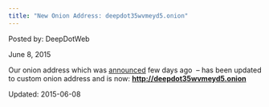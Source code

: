```yaml
---
title: "New Onion Address: deepdot35wvmeyd5.onion"
---
```


Posted by: DeepDotWeb 

<span>June 8, 2015</span>


<p>Our onion address which was <a href="https://g-i-r.github.io/deepdotweb/2015/06/06/psa-deepdotwebs-new-onion-gateway/">announced</a> few days ago  &#8211; has been updated to custom onion address and is now: <span style="text-decoration: underline;"><strong>http://deepdot35wvmeyd5.onion</strong></span></p>

Updated: 2015-06-08


